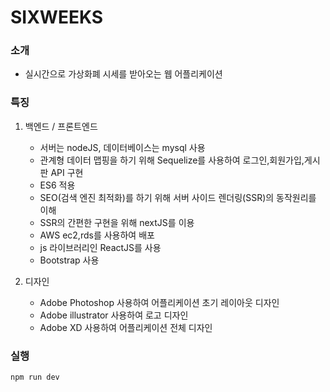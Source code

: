 # SIXWEEKS

### 소개
- 실시간으로 가상화폐 시세를 받아오는 웹 어플리케이션

### 특징
1. 백엔드 / 프론트엔드 
    - 서버는 nodeJS, 데이터베이스는 mysql 사용
    - 관계형 데이터 맵핑을 하기 위해 Sequelize를 사용하여 로그인,회원가입,게시판 API 구현
    - ES6 적용
    - SEO(검색 엔진 최적화)를 하기 위해 서버 사이드 렌더링(SSR)의 동작원리를 이해    
    - SSR의 간편한 구현을 위해 nextJS를 이용
    - AWS ec2,rds를 사용하여 배포
    - js 라이브러리인 ReactJS를 사용
    - Bootstrap 사용   

2. 디자인
    - Adobe Photoshop 사용하여 어플리케이션 초기 레이아웃 디자인
    - Adobe illustrator 사용하여 로고 디자인
    - Adobe XD 사용하여 어플리케이션 전체 디자인

### 실행  
```
npm run dev
```
